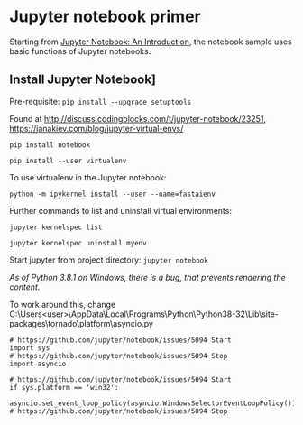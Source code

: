 # Jupyter notebook primer
Starting from [Jupyter Notebook: An Introduction](
https://realpython.com/jupyter-notebook-introduction/), the notebook sample uses basic functions of Jupyter notebooks.

## Install Jupyter Notebook]

Pre-requisite: `pip install --upgrade setuptools`

Found at http://discuss.codingblocks.com/t/jupyter-notebook/23251, https://janakiev.com/blog/jupyter-virtual-envs/


`pip install notebook`

`pip install --user virtualenv`

To use virtualenv in the Jupyter notebook:

`python -m ipykernel install --user --name=fastaienv`

Further commands to list and uninstall virtual environments:

`jupyter kernelspec list`

`jupyter kernelspec uninstall myenv`

Start jupyter from project directory: `jupyter notebook`

*As of Python 3.8.1 on Windows, there is a bug, that prevents rendering the content.*

To work around this, change C:\Users\<user>\AppData\Local\Programs\Python\Python38-32\Lib\site-packages\tornado\platform\asyncio.py


    # https://github.com/jupyter/notebook/issues/5094 Start
    import sys
    # https://github.com/jupyter/notebook/issues/5094 Stop
    import asyncio

    # https://github.com/jupyter/notebook/issues/5094 Start
    if sys.platform == 'win32':
        asyncio.set_event_loop_policy(asyncio.WindowsSelectorEventLoopPolicy())
    # https://github.com/jupyter/notebook/issues/5094 Stop